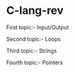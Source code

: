 # C-lang-rev

First topic:- Input/Output

Second topic:- Loops

Third topic:- Strings

Fourth topic:- Pointers

